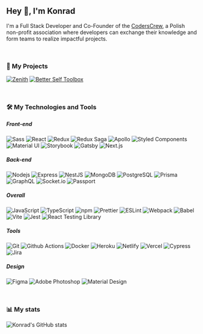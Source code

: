 ## Hey 👋, I'm Konrad

I'm a Full Stack Developer and Co-Founder of the [CodersCrew](https://coderscrew.pl), a Polish non-profit association where developers can exchange their knowledge and form teams to realize impactful projects.

<br>

### 🚀 My Projects

[![Zenith](https://github-readme-stats.vercel.app/api/pin/?username=KonradSzwarc&repo=zenith)](https://github.com/KonradSzwarc/zenith)
[![Better Self Toolbox](https://github-readme-stats.vercel.app/api/pin/?username=KonradSzwarc&repo=better-self-toolbox)](https://github.com/KonradSzwarc/better-self-toolbox)

<br>

### 🛠 My Technologies and Tools

##### Front-end
![Sass](https://img.shields.io/badge/-Sass-CC6699?style=flat-square&logo=sass&logoColor=white)
![React](https://img.shields.io/badge/-React-45b8d8?style=flat-square&logo=react&logoColor=white)
![Redux](https://img.shields.io/badge/-Redux-764ABC?style=flat-square&logo=redux&logoColor=white)
![Redux Saga](https://img.shields.io/badge/-Redux‑Saga-999999?style=flat-square&logo=redux-saga&logoColor=white)
![Apollo](https://img.shields.io/badge/-Apollo%20GraphQL-311C87?style=flat-square&logo=apollo-graphql&logoColor=white)
![Styled Components](https://img.shields.io/badge/-Styled%20Components-DB7093?style=flat-square&logo=styled-components&logoColor=white)
![Material UI](https://img.shields.io/badge/-Material%20UI-0081CB?style=flat-square&logo=material-ui&logoColor=white)
![Storybook](https://img.shields.io/badge/-Storybook-FF4785?style=flat-square&logo=storybook&logoColor=white)
![Gatsby](https://img.shields.io/badge/-Gatsby-663399?style=flat-square&logo=gatsby&logoColor=white)
![Next.js](https://img.shields.io/badge/-Next.js-000000?style=flat-square&logo=next.js&logoColor=white)

##### Back-end
![Nodejs](https://img.shields.io/badge/-Nodejs-43853d?style=flat-square&logo=Node.js&logoColor=white)
![Express](https://img.shields.io/badge/-Express-000000?style=flat-square&logo=express&logoColor=white)
![NestJS](https://img.shields.io/badge/-NestJS-ea2845?style=flat-square&logo=nestjs&logoColor=white)
![MongoDB](https://img.shields.io/badge/-MongoDB-13aa52?style=flat-square&logo=mongodb&logoColor=white)
![PostgreSQL](https://img.shields.io/badge/-PostgreSQL-336791?style=flat-square&logo=postgresql&logoColor=white)
![Prisma](https://img.shields.io/badge/-Prisma-2D3748?style=flat-square&logo=prisma&logoColor=white)
![GraphQL](https://img.shields.io/badge/-GraphQL-E10098?style=flat-square&logo=graphql&logoColor=white)
![Socket.io](https://img.shields.io/badge/-Socket.io-010101?style=flat-square&logo=socket.io&logoColor=white)
![Passport](https://img.shields.io/badge/-Passport-34E27A?style=flat-square&logo=passport&logoColor=white)

##### Overall
![JavaScript](https://img.shields.io/badge/-JavaScript-F7DF1E?style=flat-square&logo=javascript&logoColor=black)
![TypeScript](https://img.shields.io/badge/-TypeScript-007ACC?style=flat-square&logo=typescript&logoColor=white)
![npm](https://img.shields.io/badge/-NPM-CB3837?style=flat-square&logo=npm&logoColor=white)
![Prettier](https://img.shields.io/badge/-Prettier-F7B93E?style=flat-square&logo=prettier&logoColor=black)
![ESLint](https://img.shields.io/badge/-ESLint-4B32C3?style=flat-square&logo=eslint&logoColor=white)
![Webpack](https://img.shields.io/badge/-Webpack-8DD6F9?style=flat-square&logo=webpack&logoColor=black)
![Babel](https://img.shields.io/badge/-Babel-F9DC3E?style=flat-square&logo=babel&logoColor=black)
![Vite](https://img.shields.io/badge/-Vite-646CFF?style=flat-square&logo=vite&logoColor=white)
![Jest](https://img.shields.io/badge/-Jest-C21325?style=flat-square&logo=jest&logoColor=white)
![React Testing Library](https://img.shields.io/badge/-React%20Testing%20Library-E33332?style=flat-square&logo=testing-library&logoColor=white)

##### Tools
![Git](https://img.shields.io/badge/-Git-F05032?style=flat-square&logo=git&logoColor=white)
![Github Actions](https://img.shields.io/badge/-Github_Actions-2088FF?style=flat-square&logo=github-actions&logoColor=white)
![Docker](https://img.shields.io/badge/-Docker-46a2f1?style=flat-square&logo=docker&logoColor=white)
![Heroku](https://img.shields.io/badge/-Heroku-430098?style=flat-square&logo=heroku&logoColor=white)
![Netlify](https://img.shields.io/badge/-Netlify-00C7B7?style=flat-square&logo=netlify&logoColor=white)
![Vercel](https://img.shields.io/badge/-Vercel-000000?style=flat-square&logo=vercel&logoColor=white)
![Cypress](https://img.shields.io/badge/-Cypress-17202C?style=flat-square&logo=cypress&logoColor=white)
![Jira](https://img.shields.io/badge/-Jira-0052CC?style=flat-square&logo=jira&logoColor=white)

##### Design
![Figma](https://img.shields.io/badge/-Figma-F24E1E?style=flat-square&logo=figma&logoColor=white)
![Adobe Photoshop](https://img.shields.io/badge/-Photoshop-31A8FF?style=flat-square&logo=adobe-photoshop&logoColor=white)
![Material Design](https://img.shields.io/badge/-Material%20Design-757575?style=flat-square&logo=material-design&logoColor=white)

<br>

### 📊 My stats
![Konrad's GitHub stats](https://github-readme-stats.vercel.app/api?username=KonradSzwarc&show_icons=true)
